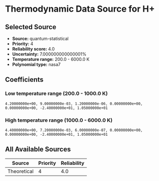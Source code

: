 # Thermodynamic Data Source for H+

## Selected Source
- **Source:** quantum-statistical
- **Priority:** 4
- **Reliability score:** 4.0
- **Uncertainty:** 7.000000000000001%
- **Temperature range:** 200.0 - 6000.0 K
- **Polynomial type:** nasa7

## Coefficients
### Low temperature range (200.0 - 1000.0 K)
```
4.20000000e+00, 9.00000000e-03, 1.20000000e-06, 0.00000000e+00, 0.00000000e+00, -2.40000000e+01, 1.05000000e+01
```

### High temperature range (1000.0 - 6000.0 K)
```
4.40000000e+00, 7.20000000e-03, 6.00000000e-07, 0.00000000e+00, 0.00000000e+00, -2.40000000e+01, 1.05000000e+01
```

## All Available Sources
| Source | Priority | Reliability |
|--------|----------|-------------|
| Theoretical | 4 | 4.0 |

